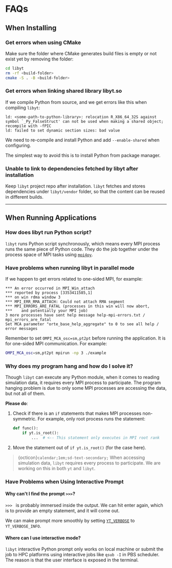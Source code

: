# FAQs

## When Installing

### Get errors when using CMake

Make sure the folder where CMake generates build files is empty or not exist yet by removing the folder:
```bash
cd libyt
rm -rf <build-folder>
cmake -S . -B <build-folder>
```

### Get errors when linking shared library libyt.so

If we compile Python from source, and we get errors like this when compiling `libyt`:
```text
ld: <some-path-to-python-library>: relocation R_X86_64_32S against symbol `_Py_FalseStruct' can not be used when making a shared object; recompile with -fPIC
ld: failed to set dynamic section sizes: bad value
```
We need to re-compile and install Python and add `--enable-shared` when configuring.

The simplest way to avoid this is to install Python from package manager.

### Unable to link to dependencies fetched by libyt after installation

Keep `libyt` project repo after installation. `libyt` fetches and stores dependencies under `libyt/vendor` folder, so that the content can be reused in different builds.

---

## When Running Applications

### How does libyt run Python script?
`libyt` runs Python script synchronously, which means every MPI process runs the same piece of Python code.
They do the job together under the process space of MPI tasks using [`mpi4py`](https://mpi4py.readthedocs.io/en/stable/index.html).

### Have problems when running libyt in parallel mode

If we happen to get errors related to one-sided MPI, for example:
```text
*** An error occurred in MPI_Win_attach
*** reported by process [3353411585,1]
*** on win rdma window 3
*** MPI_ERR_RMA_ATTACH: Could not attach RMA segment
*** MPI_ERRORS_ARE_FATAL (processes in this win will now abort,
***    and potentially your MPI job)
3 more processes have sent help message help-mpi-errors.txt / mpi_errors_are_fatal
Set MCA parameter "orte_base_help_aggregate" to 0 to see all help / error messages
```
Remember to set `OMPI_MCA_osc=sm,pt2pt` before running the application. It is for one-sided MPI communication. For example:

```bash
OMPI_MCA_osc=sm,pt2pt mpirun -np 3 ./example
```

### Why does my program hang and how do I solve it?
Though `libyt` can execute any Python module, when it comes to reading simulation data, it requires every MPI process to participate.
The program hanging problem is due to only some MPI processes are accessing the data, but not all of them.

**Please do**:
1. Check if there is an `if` statements that makes MPI processes non-symmetric. For example, only root process runs the statement:
    ```python
    def func():
        if yt.is_root():
            ...  # <-- This statement only executes in MPI root rank
    ```
2. Move the statement out of `if yt.is_root()` (for the case here).

> {octicon}`calendar;1em;sd-text-secondary;` When accessing simulation data, `libyt` requires every process to participate.
> We are working on this in both `yt` and `libyt`.

### Have Problems when Using Interactive Prompt

#### Why can't I find the prompt `>>>`?
`>>> `  is probably immersed inside the output.
We can hit enter again, which is to provide an empty statement, and it will come out.

We can make prompt more smoothly by setting [`YT_VERBOSE`](./libyt-api/yt_initialize.md#yt_param_libyt) to `YT_VERBOSE_INFO`.

#### Where can I use interactive mode?
`libyt` interactive Python prompt only works on local machine or submit the job to HPC platforms using interactive jobs like `qsub -I` in PBS scheduler.
The reason is that the user interface is exposed in the terminal.
